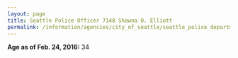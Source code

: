```yaml
---
layout: page
title: Seattle Police Officer 7148 Shawna O. Elliott
permalink: /information/agencies/city_of_seattle/seattle_police_department/copbook/7148/
---
```


**Age as of Feb. 24, 2016:** 34
